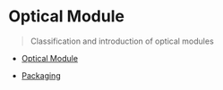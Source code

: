 # Optical Module


> Classification and introduction of optical modules

- [Optical Module](OpticalModule\OpticalModule.md)


- [Packaging](OpticalModule\Packaging.md)